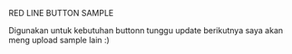 RED LINE BUTTON SAMPLE  

Digunakan untuk kebutuhan buttonn
tunggu update berikutnya saya akan meng upload sample lain :)
